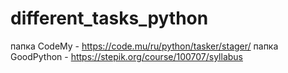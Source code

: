 # different_tasks_python
папка CodeMy - https://code.mu/ru/python/tasker/stager/
папка GoodPython - https://stepik.org/course/100707/syllabus